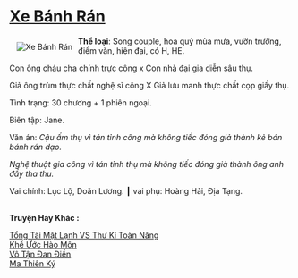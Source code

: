 <a href="https://utruyen.com/xe-banh-ran/19367/" title="Xe Bánh Rán"><h1>Xe Bánh Rán</h1></a><div style="display:table"><img align="right" style="float: left; padding: 10px;" src="https://utruyen.com/images/story/200x260/xe-banh-ran.jpg" alt="Xe Bánh Rán"><b>Thể loại</b>: Song couple, hoa quý mùa mưa, vườn trường, điềm văn, hiện đại, có H, HE.<p></p>Con ông cháu cha chính trực công x Con nhà đại gia diễn sâu thụ.<p></p>Giả ông trùm thực chất nghệ sĩ công X Giả lưu manh thực chất cọp giấy thụ.<p></p>Tình trạng: 30 chương + 1 phiên ngoại.<p></p>Biên tập: Jane.<p></p>Văn án: <em>Cậu ấm thụ vì tán tỉnh công mà không tiếc đóng giả thành kẻ bán bánh rán dạo.</em><p></p><em>Nghệ thuật gia công vì tán tỉnh thụ mà không tiếc đóng giả thành ông anh đầy tha thu.</em><p></p>Vai chính: Lục Lộ, Doãn Lương. ┃ vai phụ: Hoàng Hải, Địa Tạng.</div><p><br><b>Truyện Hay Khác :</b></p><a href="https://utruyen.com/tong-tai-mat-lanh-vs-thu-ki-toan-nang/19400/" alt="Tổng Tài Mặt Lạnh VS Thư Kí Toàn Năng">Tổng Tài Mặt Lạnh VS Thư Kí Toàn Năng</a><br/><a href="https://github.com/quanluxury/ngontinhhot/tree/master/truyenhay/9894/" alt="Khế Ước Hào Môn">Khế Ước Hào Môn</a><br/><a href="https://github.com/quanluxury/truyenhot/tree/master/truyenhay/1405/" alt="Vô Tận Đan Điền">Vô Tận Đan Điền</a><br/><a href="https://truyenhot2020.wordpress.com/2019/12/11/ma-thien-ky/" alt="Ma Thiên Ký">Ma Thiên Ký</a><br/>